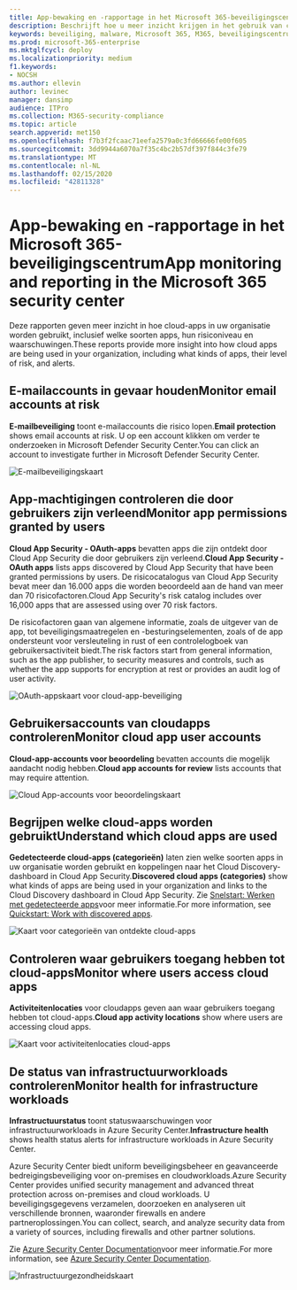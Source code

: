 ```yaml
---
title: App-bewaking en -rapportage in het Microsoft 365-beveiligingscentrum
description: Beschrijft hoe u meer inzicht krijgen in het gebruik van cloud-apps in uw organisatie
keywords: beveiliging, malware, Microsoft 365, M365, beveiligingscentrum, monitor, rapport, apps
ms.prod: microsoft-365-enterprise
ms.mktglfcycl: deploy
ms.localizationpriority: medium
f1.keywords:
- NOCSH
ms.author: ellevin
author: levinec
manager: dansimp
audience: ITPro
ms.collection: M365-security-compliance
ms.topic: article
search.appverid: met150
ms.openlocfilehash: f7b3f2fcaac71eefa2579a0c3fd66666fe00f605
ms.sourcegitcommit: 3dd9944a6070a7f35c4bc2b57df397f844c3fe79
ms.translationtype: MT
ms.contentlocale: nl-NL
ms.lasthandoff: 02/15/2020
ms.locfileid: "42811328"
---
```

# <a name="app-monitoring-and-reporting-in-the-microsoft-365-security-center"></a><span data-ttu-id="8668d-104">App-bewaking en -rapportage in het Microsoft 365-beveiligingscentrum</span><span class="sxs-lookup"><span data-stu-id="8668d-104">App monitoring and reporting in the Microsoft 365 security center</span></span>

<span data-ttu-id="8668d-105">Deze rapporten geven meer inzicht in hoe cloud-apps in uw organisatie worden gebruikt, inclusief welke soorten apps, hun risiconiveau en waarschuwingen.</span><span class="sxs-lookup"><span data-stu-id="8668d-105">These reports provide more insight into how cloud apps are being used in your organization, including what kinds of apps, their level of risk, and alerts.</span></span>

## <a name="monitor-email-accounts-at-risk"></a><span data-ttu-id="8668d-106">E-mailaccounts in gevaar houden</span><span class="sxs-lookup"><span data-stu-id="8668d-106">Monitor email accounts at risk</span></span>

<span data-ttu-id="8668d-107">**E-mailbeveiliging** toont e-mailaccounts die risico lopen.</span><span class="sxs-lookup"><span data-stu-id="8668d-107">**Email protection** shows email accounts at risk.</span></span> <span data-ttu-id="8668d-108">U op een account klikken om verder te onderzoeken in Microsoft Defender Security Center.</span><span class="sxs-lookup"><span data-stu-id="8668d-108">You can click an account to investigate further in Microsoft Defender Security Center.</span></span>

![E-mailbeveiligingskaart](../../media/email-protection.png)

## <a name="monitor-app-permissions-granted-by-users"></a><span data-ttu-id="8668d-110">App-machtigingen controleren die door gebruikers zijn verleend</span><span class="sxs-lookup"><span data-stu-id="8668d-110">Monitor app permissions granted by users</span></span>

<span data-ttu-id="8668d-111">**Cloud App Security - OAuth-apps** bevatten apps die zijn ontdekt door Cloud App Security die door gebruikers zijn verleend.</span><span class="sxs-lookup"><span data-stu-id="8668d-111">**Cloud App Security - OAuth apps** lists apps discovered by Cloud App Security that have been granted permissions by users.</span></span> <span data-ttu-id="8668d-112">De risicocatalogus van Cloud App Security bevat meer dan 16.000 apps die worden beoordeeld aan de hand van meer dan 70 risicofactoren.</span><span class="sxs-lookup"><span data-stu-id="8668d-112">Cloud App Security's risk catalog includes over 16,000 apps that are assessed using over 70 risk factors.</span></span>

<span data-ttu-id="8668d-113">De risicofactoren gaan van algemene informatie, zoals de uitgever van de app, tot beveiligingsmaatregelen en -besturingselementen, zoals of de app ondersteunt voor versleuteling in rust of een controlelogboek van gebruikersactiviteit biedt.</span><span class="sxs-lookup"><span data-stu-id="8668d-113">The risk factors start from general information, such as the app publisher, to security measures and controls, such as whether the app supports for encryption at rest or provides an audit log of user activity.</span></span>

![OAuth-appskaart voor cloud-app-beveiliging](../../media/cloud-app-security-oauth-apps.png)

## <a name="monitor-cloud-app-user-accounts"></a><span data-ttu-id="8668d-115">Gebruikersaccounts van cloudapps controleren</span><span class="sxs-lookup"><span data-stu-id="8668d-115">Monitor cloud app user accounts</span></span>

<span data-ttu-id="8668d-116">**Cloud-app-accounts voor beoordeling** bevatten accounts die mogelijk aandacht nodig hebben.</span><span class="sxs-lookup"><span data-stu-id="8668d-116">**Cloud app accounts for review** lists accounts that may require attention.</span></span>

![Cloud App-accounts voor beoordelingskaart](../../media/cloud-app-accounts-for-review.png)

## <a name="understand-which-cloud-apps-are-used"></a><span data-ttu-id="8668d-118">Begrijpen welke cloud-apps worden gebruikt</span><span class="sxs-lookup"><span data-stu-id="8668d-118">Understand which cloud apps are used</span></span>

<span data-ttu-id="8668d-119">**Gedetecteerde cloud-apps (categorieën)** laten zien welke soorten apps in uw organisatie worden gebruikt en koppelingen naar het Cloud Discovery-dashboard in Cloud App Security.</span><span class="sxs-lookup"><span data-stu-id="8668d-119">**Discovered cloud apps (categories)** show what kinds of apps are being used in your organization and links to the Cloud Discovery dashboard in Cloud App Security.</span></span> <span data-ttu-id="8668d-120">Zie [Snelstart: Werken met gedetecteerde apps](https://docs.microsoft.com/cloud-app-security/discovered-apps)voor meer informatie.</span><span class="sxs-lookup"><span data-stu-id="8668d-120">For more information, see [Quickstart: Work with discovered apps](https://docs.microsoft.com/cloud-app-security/discovered-apps).</span></span>  

![Kaart voor categorieën van ontdekte cloud-apps](../../media/discovered-cloud-apps-categories.png)

## <a name="monitor-where-users-access-cloud-apps"></a><span data-ttu-id="8668d-122">Controleren waar gebruikers toegang hebben tot cloud-apps</span><span class="sxs-lookup"><span data-stu-id="8668d-122">Monitor where users access cloud apps</span></span>

<span data-ttu-id="8668d-123">**Activiteitenlocaties** voor cloudapps geven aan waar gebruikers toegang hebben tot cloud-apps.</span><span class="sxs-lookup"><span data-stu-id="8668d-123">**Cloud app activity locations** show where users are accessing cloud apps.</span></span>

![Kaart voor activiteitenlocaties cloud-apps](../../media/cloud-app-activity-locations.png)

## <a name="monitor-health-for-infrastructure-workloads"></a><span data-ttu-id="8668d-125">De status van infrastructuurworkloads controleren</span><span class="sxs-lookup"><span data-stu-id="8668d-125">Monitor health for infrastructure workloads</span></span>

<span data-ttu-id="8668d-126">**Infrastructuurstatus** toont statuswaarschuwingen voor infrastructuurworkloads in Azure Security Center.</span><span class="sxs-lookup"><span data-stu-id="8668d-126">**Infrastructure health** shows health status alerts for infrastructure workloads in Azure Security Center.</span></span>

<span data-ttu-id="8668d-127">Azure Security Center biedt uniform beveiligingsbeheer en geavanceerde bedreigingsbeveiliging voor on-premises en cloudworkloads.</span><span class="sxs-lookup"><span data-stu-id="8668d-127">Azure Security Center provides unified security management and advanced threat protection across on-premises and cloud workloads.</span></span> <span data-ttu-id="8668d-128">U beveiligingsgegevens verzamelen, doorzoeken en analyseren uit verschillende bronnen, waaronder firewalls en andere partneroplossingen.</span><span class="sxs-lookup"><span data-stu-id="8668d-128">You can collect, search, and analyze security data from a variety of sources, including firewalls and other partner solutions.</span></span>

<span data-ttu-id="8668d-129">Zie [Azure Security Center Documentation](https://docs.microsoft.com/azure/security-center/)voor meer informatie.</span><span class="sxs-lookup"><span data-stu-id="8668d-129">For more information, see [Azure Security Center Documentation](https://docs.microsoft.com/azure/security-center/).</span></span>

![Infrastructuurgezondheidskaart](../../media/infrastructure-health.png)
